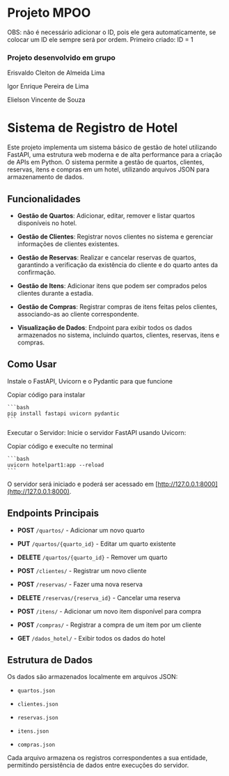 # Projeto MPOO

OBS: não é necessário adicionar o ID, pois ele gera automaticamente, se colocar um ID ele sempre será por ordem.
Primeiro criado: ID = 1

### Projeto desenvolvido em grupo
Erisvaldo Cleiton de Almeida Lima

Igor Enrique Pereira de Lima

Elielson Vincente de Souza

# Sistema de Registro de Hotel

Este projeto implementa um sistema básico de gestão de hotel utilizando FastAPI, uma estrutura web moderna e de alta performance para a criação de APIs em Python. O sistema permite a gestão de quartos, clientes, reservas, itens e compras em um hotel, utilizando arquivos JSON para armazenamento de dados.

## Funcionalidades
- **Gestão de Quartos**: Adicionar, editar, remover e listar quartos disponíveis no hotel.

- **Gestão de Clientes**: Registrar novos clientes no sistema e gerenciar informações de clientes existentes.

- **Gestão de Reservas**: Realizar e cancelar reservas de quartos, garantindo a verificação da existência do cliente e do quarto antes da confirmação.

- **Gestão de Itens**: Adicionar itens que podem ser comprados pelos clientes durante a estadia.

- **Gestão de Compras**: Registrar compras de itens feitas pelos clientes, associando-as ao cliente correspondente.

- **Visualização de Dados**: Endpoint para exibir todos os dados armazenados no sistema, incluindo quartos, clientes, reservas, itens e compras.

## Como Usar

Instale o FastAPI, Uvicorn e o Pydantic para que funcione

Copiar código para instalar

    ```bash
    pip install fastapi uvicorn pydantic
    ```


Executar o Servidor: Inicie o servidor FastAPI usando Uvicorn:

Copiar código e execulte no terminal

    ```bash
    uvicorn hotelpart1:app --reload
    ```

O servidor será iniciado e poderá ser acessado em [http://127.0.0.1:8000](http://127.0.0.1:8000).

## Endpoints Principais
- **POST** `/quartos/` - Adicionar um novo quarto

- **PUT** `/quartos/{quarto_id}` - Editar um quarto existente

- **DELETE** `/quartos/{quarto_id}` - Remover um quarto

- **POST** `/clientes/` - Registrar um novo cliente

- **POST** `/reservas/` - Fazer uma nova reserva

- **DELETE** `/reservas/{reserva_id}` - Cancelar uma reserva

- **POST** `/itens/` - Adicionar um novo item disponível para compra

- **POST** `/compras/` - Registrar a compra de um item por um cliente

- **GET** `/dados_hotel/` - Exibir todos os dados do hotel

## Estrutura de Dados

Os dados são armazenados localmente em arquivos JSON:

- `quartos.json`

- `clientes.json`

- `reservas.json`

- `itens.json`

- `compras.json`

Cada arquivo armazena os registros correspondentes a sua entidade, permitindo persistência de dados entre execuções do servidor.

